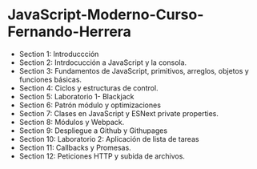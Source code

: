 # JavaScript-Moderno-Curso-Fernando-Herrera

- Section 1: Introduccción
- Section 2: Intrdocucción a JavaScript y la consola. 
- Section 3: Fundamentos de JavaScript, primitivos, arreglos, objetos y funciones básicas. 
- Section 4: Ciclos y estructuras de control. 
- Section 5: Laboratorio 1- Blackjack
- Section 6: Patrón módulo y optimizaciones
- Section 7: Clases en JavaScript y ESNext private properties. 
- Section 8: Módulos y Webpack. 
- Section 9: Despliegue a Github y Githupages
- Section 10: Laboratorio 2: Aplicación de lista de tareas
- Section 11: Callbacks y Promesas. 
- Section 12: Peticiones HTTP y subida de archivos. 
